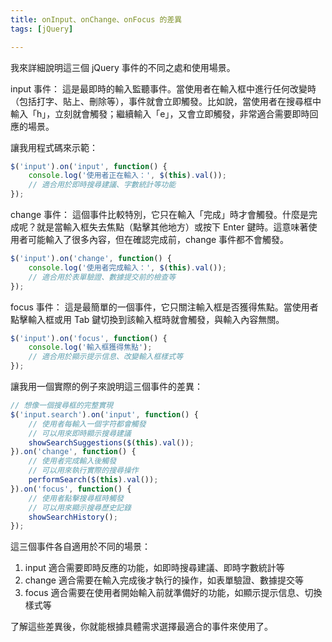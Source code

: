 ```yaml
---
title: onInput、onChange、onFocus 的差異
tags: [jQuery]

---
```


我來詳細說明這三個 jQuery 事件的不同之處和使用場景。

input 事件：
這是最即時的輸入監聽事件。當使用者在輸入框中進行任何改變時（包括打字、貼上、刪除等），事件就會立即觸發。比如說，當使用者在搜尋框中輸入「h」，立刻就會觸發；繼續輸入「e」，又會立即觸發，非常適合需要即時回應的場景。

讓我用程式碼來示範：

```javascript
$('input').on('input', function() {
    console.log('使用者正在輸入：', $(this).val());
    // 適合用於即時搜尋建議、字數統計等功能
});
```

change 事件：
這個事件比較特別，它只在輸入「完成」時才會觸發。什麼是完成呢？就是當輸入框失去焦點（點擊其他地方）或按下 Enter 鍵時。這意味著使用者可能輸入了很多內容，但在確認完成前，change 事件都不會觸發。

```javascript
$('input').on('change', function() {
    console.log('使用者完成輸入：', $(this).val());
    // 適合用於表單驗證、數據提交前的檢查等
});
```

focus 事件：
這是最簡單的一個事件，它只關注輸入框是否獲得焦點。當使用者點擊輸入框或用 Tab 鍵切換到該輸入框時就會觸發，與輸入內容無關。

```javascript
$('input').on('focus', function() {
    console.log('輸入框獲得焦點');
    // 適合用於顯示提示信息、改變輸入框樣式等
});
```

讓我用一個實際的例子來說明這三個事件的差異：

```javascript
// 想像一個搜尋框的完整實現
$('input.search').on('input', function() {
    // 使用者每輸入一個字符都會觸發
    // 可以用來即時顯示搜尋建議
    showSearchSuggestions($(this).val());
}).on('change', function() {
    // 使用者完成輸入後觸發
    // 可以用來執行實際的搜尋操作
    performSearch($(this).val());
}).on('focus', function() {
    // 使用者點擊搜尋框時觸發
    // 可以用來顯示搜尋歷史記錄
    showSearchHistory();
});
```

這三個事件各自適用於不同的場景：
1. input 適合需要即時反應的功能，如即時搜尋建議、即時字數統計等
2. change 適合需要在輸入完成後才執行的操作，如表單驗證、數據提交等
3. focus 適合需要在使用者開始輸入前就準備好的功能，如顯示提示信息、切換樣式等

了解這些差異後，你就能根據具體需求選擇最適合的事件來使用了。
